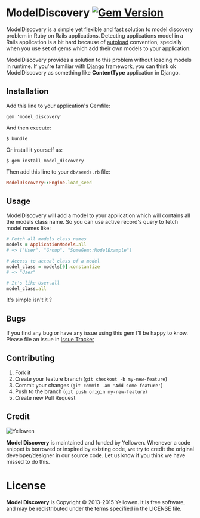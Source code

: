 # ModelDiscovery [![Gem Version](https://badge.fury.io/rb/model_discovery.png)](http://badge.fury.io/rb/model_discovery)

ModelDiscovery is a simple yet flexible and fast solution to model discovery problem in Ruby on Rails applications. Detecting applications model in a Rails application is a bit hard because of [autoload](http://api.rubyonrails.org/classes/ActiveSupport/Autoload.html) convention, specially when you use set of gems which add their own models to your application.

ModelDiscovery provides a solution to this problem without loading models in runtime. If you're familiar with [Django](https://www.djangoproject.com) framework, you can think ok ModelDiscovery as something like **ContentType** application in Django.

## Installation
Add this line to your application's Gemfile:

    gem 'model_discovery'

And then execute:

    $ bundle

Or install it yourself as:

    $ gem install model_discovery

Then add this line to your `db/seeds.rb` file:
```ruby
ModelDiscovery::Engine.load_seed
```
## Usage

ModelDiscovery will add a model to your application which will contains all the models class name. So you can use active record's query to fetch model names like:
```ruby
# Fetch all models class names
models = ApplicationModels.all
# => ["User", "Group", "SomeGem::ModelExample"]

# Access to actual class of a model
model_class = models[0].constantize
# => "User"

# It's like User.all
model_class.all
```
It's simple isn't it ?
## Bugs
If you find any bug or have any issue using this gem I'll be happy to know. Please file an issue in [Issue Tracker](https://github.com/Yellowen/model_discovery/issues)
## Contributing

1. Fork it
2. Create your feature branch (`git checkout -b my-new-feature`)
3. Commit your changes (`git commit -am 'Add some feature'`)
4. Push to the branch (`git push origin my-new-feature`)
5. Create new Pull Request

## Credit
![Yellowen](http://www.yellowen.com/images/logo.png)

**Model Discovery**  is maintained and funded by Yellowen. Whenever a code snippet is borrowed or inspired by existing code, we try to credit the original developer/designer in our source code. Let us know if you think we have missed to do this.


# License

**Model Discovery** is Copyright © 2013-2015 Yellowen. It is free software, and may be redistributed under the terms specified in the LICENSE file.
